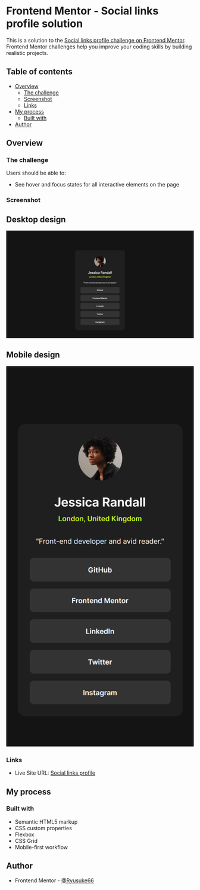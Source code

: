 # Frontend Mentor - Social links profile solution

This is a solution to the [Social links profile challenge on Frontend Mentor](https://www.frontendmentor.io/challenges/social-links-profile-UG32l9m6dQ). Frontend Mentor challenges help you improve your coding skills by building realistic projects. 

## Table of contents

- [Overview](#overview)
  - [The challenge](#the-challenge)
  - [Screenshot](#screenshot)
  - [Links](#links)
- [My process](#my-process)
  - [Built with](#built-with)
- [Author](#author)

## Overview

### The challenge

Users should be able to:

- See hover and focus states for all interactive elements on the page

### Screenshot

## Desktop design

![](./screenshots/desktop-design.png)

## Mobile design

![](./screenshots/mobile-design.png)

### Links

- Live Site URL: [Social links profile](https://ryusuke66.github.io/social-links-profile)

## My process

### Built with

- Semantic HTML5 markup
- CSS custom properties
- Flexbox
- CSS Grid
- Mobile-first workflow

## Author

- Frontend Mentor - [@Ryusuke66](https://www.frontendmentor.io/profile/Ryusuke66)
